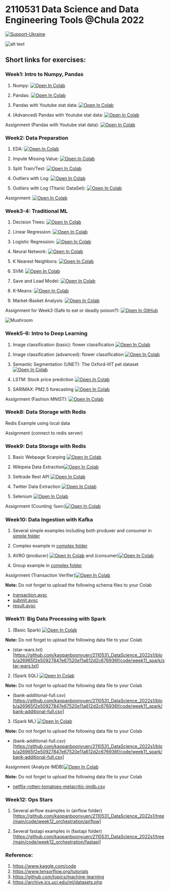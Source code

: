 # 2110531 Data Science and Data Engineering Tools @Chula 2022

[![Support-Ukraine](https://raw.githubusercontent.com/kaopanboonyuen/2110446_DataScience_2021s2/main/img/Support-Ukraine-FFD500.svg)](https://supportukrainenow.org/)

![alt text](https://github.com/kaopanboonyuen/2110446_DataScience_2021s2/raw/main/files/welcome-to-the-dark-side-of-science-data-science.jpeg "join ds")

## Short links for exercises:

### Week1: Intro to Numpy, Pandas

1. Numpy: [![Open In Colab](https://raw.githubusercontent.com/kaopanboonyuen/2110446_DataScience_2021s2/main/img/colab-badge.svg)](https://colab.research.google.com/github/kaopanboonyuen/2110446_DataScience_2021s2/blob/main/code/week1_numpy_pandas/Numpy.ipynb)

2. Pandas: [![Open In Colab](https://raw.githubusercontent.com/kaopanboonyuen/2110446_DataScience_2021s2/main/img/colab-badge.svg)](https://colab.research.google.com/github/kaopanboonyuen/2110446_DataScience_2021s2/blob/main/code/week1_numpy_pandas/Pandas.ipynb)

3. Pandas with Youtube stat data: [![Open In Colab](https://raw.githubusercontent.com/kaopanboonyuen/2110446_DataScience_2021s2/main/img/colab-badge.svg)](https://colab.research.google.com/github/kaopanboonyuen/2110446_DataScience_2021s2/blob/main/code/week1_numpy_pandas/Pandas_(Data_Set_Trending_YouTube_Video_Statistics).ipynb)

4. (Advanced) Pandas with Youtube stat data: [![Open In Colab](https://raw.githubusercontent.com/kaopanboonyuen/2110446_DataScience_2021s2/main/img/colab-badge.svg)](https://colab.research.google.com/github/kaopanboonyuen/2110446_DataScience_2021s2/blob/main/code/week1_numpy_pandas/Advanced_Pandas_(Data_Set_Trending_YouTube_Video_Statistics).ipynb)

Assignment (Pandas with Youtube stat data): [![Open In Colab](https://raw.githubusercontent.com/kaopanboonyuen/2110446_DataScience_2021s2/main/img/colab-badge.svg)](https://colab.research.google.com/github/kaopanboonyuen/2110446_DataScience_2021s2/blob/main/code/week1_numpy_pandas/PandasAssignment.ipynb)

### Week2: Data Preparation

1. EDA: [![Open In Colab](https://raw.githubusercontent.com/kaopanboonyuen/2110446_DataScience_2021s2/main/img/colab-badge.svg)](https://colab.research.google.com/github/kaopanboonyuen/2110531_DataScience_2022s1/blob/main/code/week2_dataprep/Lab1_LoansDataSet.ipynb)

2. Impute Missing Value: [![Open In Colab](https://raw.githubusercontent.com/kaopanboonyuen/2110446_DataScience_2021s2/main/img/colab-badge.svg)](https://colab.research.google.com/github/kaopanboonyuen/2110531_DataScience_2022s1/blob/main/code/week2_dataprep/Lab2_ImputeMissingValue.ipynb)

3. Split Train/Test: [![Open In Colab](https://raw.githubusercontent.com/kaopanboonyuen/2110446_DataScience_2021s2/main/img/colab-badge.svg)](https://colab.research.google.com/github/kaopanboonyuen/2110531_DataScience_2022s1/blob/main/code/week2_dataprep/Lab3_SplitTrainTest.ipynb)

4. Outliers with Log: [![Open In Colab](https://raw.githubusercontent.com/kaopanboonyuen/2110446_DataScience_2021s2/main/img/colab-badge.svg)](https://colab.research.google.com/github/kaopanboonyuen/2110531_DataScience_2022s1/blob/main/code/week2_dataprep/Lab4_Outliers_Titanic.ipynb)

5. Outliers with Log (Titanic DataSet): [![Open In Colab](https://raw.githubusercontent.com/kaopanboonyuen/2110446_DataScience_2021s2/main/img/colab-badge.svg)](https://colab.research.google.com/github/kaopanboonyuen/2110531_DataScience_2022s1/blob/main/code/week2_dataprep/Lab5_Outliers_Boston_(optional).ipynb)

Assignment: [![Open In Colab](https://raw.githubusercontent.com/kaopanboonyuen/2110446_DataScience_2021s2/main/img/colab-badge.svg)](https://colab.research.google.com/github/kaopanboonyuen/2110531_DataScience_2022s1/blob/main/code/week2_dataprep/Assignment2_TitanicDataPrep_ToStudent.ipynb)

### Week3-4: Traditional ML

1. Decision Trees: [![Open In Colab](https://raw.githubusercontent.com/kaopanboonyuen/2110446_DataScience_2021s2/main/img/colab-badge.svg)](https://colab.research.google.com/github/kaopanboonyuen/2110446_DataScience_2021s2/blob/main/code/week5_ml/1_Decision-Trees_Random-Forests-v3.ipynb)

2. Linear Regression: [![Open In Colab](https://raw.githubusercontent.com/kaopanboonyuen/2110446_DataScience_2021s2/main/img/colab-badge.svg)](https://colab.research.google.com/github/kaopanboonyuen/2110446_DataScience_2021s2/blob/main/code/week5_ml/2_Linear-Regression-v2.ipynb)

3. Logistic Regression: [![Open In Colab](https://raw.githubusercontent.com/kaopanboonyuen/2110446_DataScience_2021s2/main/img/colab-badge.svg)](https://colab.research.google.com/github/kaopanboonyuen/2110446_DataScience_2021s2/blob/main/code/week5_ml/3_Logistic-Regression-v2.ipynb)

4. Neural Network: [![Open In Colab](https://raw.githubusercontent.com/kaopanboonyuen/2110446_DataScience_2021s2/main/img/colab-badge.svg)](https://colab.research.google.com/github/kaopanboonyuen/2110446_DataScience_2021s2/blob/main/code/week5_ml/4_Neural-Network-v3.ipynb)

5. K Nearest Neighbors: [![Open In Colab](https://raw.githubusercontent.com/kaopanboonyuen/2110446_DataScience_2021s2/main/img/colab-badge.svg)](https://colab.research.google.com/github/kaopanboonyuen/2110446_DataScience_2021s2/blob/main/code/week5_ml/5_K_Nearest_Neighbors-v2.ipynb)

6. SVM: [![Open In Colab](https://raw.githubusercontent.com/kaopanboonyuen/2110446_DataScience_2021s2/main/img/colab-badge.svg)](https://colab.research.google.com/github/kaopanboonyuen/2110446_DataScience_2021s2/blob/main/code/week5_ml/6_Support_Vector_Machine-v2.ipynb)

7. Save and Load Model: [![Open In Colab](https://raw.githubusercontent.com/kaopanboonyuen/2110446_DataScience_2021s2/main/img/colab-badge.svg)](https://colab.research.google.com/github/kaopanboonyuen/2110446_DataScience_2021s2/blob/main/code/week5_ml/7_Save_Load_Model-v2.ipynb)

8. K-Means: [![Open In Colab](https://raw.githubusercontent.com/kaopanboonyuen/2110446_DataScience_2021s2/main/img/colab-badge.svg)](https://colab.research.google.com/github/kaopanboonyuen/2110446_DataScience_2021s2/blob/main/code/week5_ml/8_K-Means-Clustering-v2.ipynb)

9. Market-Basket Analysis: [![Open In Colab](https://raw.githubusercontent.com/kaopanboonyuen/2110446_DataScience_2021s2/main/img/colab-badge.svg)](https://colab.research.google.com/github/kaopanboonyuen/2110446_DataScience_2021s2/blob/main/code/week5_ml/9_Market_Basket_Intro-v2.ipynb)

Assignment for Week3 (Safe to eat or deadly poison?): [![Open In GitHub](https://raw.githubusercontent.com/kaopanboonyuen/2110446_DataScience_2021s2/main/img/github-badge.svg)](https://github.com/kaopanboonyuen/Python-Data-Science/raw/master/Dataset/hed2020_dataset.csv)

![Mushroom](https://github.com/kaopanboonyuen/2110446_DataScience_2021s2/raw/main/%20files/hed.jpeg)

### Week5-6: Intro to Deep Learning

1. Image classification (basic): flower classification [![Open In Colab](https://raw.githubusercontent.com/kaopanboonyuen/2110531_DataScience_2022s1/main/img/colab-badge.svg)](https://colab.research.google.com/github/kaopanboonyuen/2110531_DataScience_2022s1/blob/main/code/week5_dl/DL1_Image_classification_(Basic).ipynb)

2. Image classification (advanced): flower classification [![Open In Colab](https://raw.githubusercontent.com/kaopanboonyuen/2110531_DataScience_2022s1/main/img/colab-badge.svg)](https://colab.research.google.com/github/kaopanboonyuen/2110531_DataScience_2022s1/blob/main/code/week5_dl/DL2_FlowerClassification_EfficientNet_with_pretrained_weight.ipynb)

3. Semantic Segmentation (UNET): The Oxford-IIIT pet dataset [![Open In Colab](https://raw.githubusercontent.com/kaopanboonyuen/2110531_DataScience_2022s1/main/img/colab-badge.svg)](https://colab.research.google.com/github/kaopanboonyuen/2110531_DataScience_2022s1/blob/main/code/week5_dl/DL3_Segmentation_UNet.ipynb)

4. LSTM: Stock price prediction [![Open In Colab](https://raw.githubusercontent.com/kaopanboonyuen/2110531_DataScience_2022s1/main/img/colab-badge.svg)](https://colab.research.google.com/github/kaopanboonyuen/2110531_DataScience_2022s1/blob/main/code/week5_dl/DL4_StockPricePredication_LSTM.ipynb)

5. SARIMAX: PM2.5 forecasting [![Open In Colab](https://raw.githubusercontent.com/kaopanboonyuen/2110531_DataScience_2022s1/main/img/colab-badge.svg)](https://colab.research.google.com/github/kaopanboonyuen/2110531_DataScience_2022s1/blob/main/code/week5_dl/SARIMAX_v3.ipynb)

Assignment (Fashion MNIST): [![Open In Colab](https://raw.githubusercontent.com/kaopanboonyuen/2110531_DataScience_2022s1/main/img/colab-badge.svg)](https://colab.research.google.com/github/kaopanboonyuen/2110531_DataScience_2022s1/blob/main/code/week5_dl/(to_Student)_Assignment_FashinMNIST_v2.ipynb)

### Week8: Data Storage with Redis

Redis Example using local data

Assignment (connect to redis server)



### Week9: Data Storage with Redis

1. Basic Webpage Scarping [![Open In Colab](https://raw.githubusercontent.com/kaopanboonyuen/2110531_DataScience_2022s1/main/img/colab-badge.svg)](https://colab.research.google.com/github/kaopanboonyuen/2110531_DataScience_2022s1/blob/main/code/week9_dataextract/1_basic.ipynb)

2. Wikipeia Data Extraction[![Open In Colab](https://raw.githubusercontent.com/kaopanboonyuen/2110531_DataScience_2022s1/main/img/colab-badge.svg)](https://colab.research.google.com/github/kaopanboonyuen/2110531_DataScience_2022s1/blob/main/code/week9_dataextract/2_wiki_extraction.ipynb)

3. Settrade Rest API [![Open In Colab](https://raw.githubusercontent.com/kaopanboonyuen/2110531_DataScience_2022s1/main/img/colab-badge.svg)](https://colab.research.google.com/github/kaopanboonyuen/2110531_DataScience_2022s1/blob/main/code/week9_dataextract/3_rest_api.ipynb)

4. Twitter Data Extraction [![Open In Colab](https://raw.githubusercontent.com/kaopanboonyuen/2110531_DataScience_2022s1/main/img/colab-badge.svg)](https://colab.research.google.com/github/kaopanboonyuen/2110531_DataScience_2022s1/blob/main/code/week9_dataextract/4_twitter_extraction.ipynb)

5. Selenium [![Open In Colab](https://raw.githubusercontent.com/kaopanboonyuen/2110531_DataScience_2022s1/main/img/colab-badge.svg)](https://colab.research.google.com/github/kaopanboonyuen/2110531_DataScience_2022s1/blob/main/code/week9_dataextract/5_selenium.ipynb)

Assignment (Counting วันพระ)[![Open In Colab](https://raw.githubusercontent.com/kaopanboonyuen/2110531_DataScience_2022s1/main/img/colab-badge.svg)](https://colab.research.google.com/github/kaopanboonyuen/2110531_DataScience_2022s1/blob/main/code/week9_dataextract/assignment.ipynb)


### Week10: Data Ingestion with Kafka

1. Several simple examples including both produxer and consumer in [simple folder](https://github.com/kaopanboonyuen/2110531_DataScience_2022s1/tree/main/code/week10_kafka/simple)

2. Complex example in [complex folder](https://github.com/kaopanboonyuen/2110531_DataScience_2022s1/tree/main/code/week10_kafka/complex)

3. AVRO
(producer) [![Open In Colab](https://raw.githubusercontent.com/kaopanboonyuen/2110531_DataScience_2022s1/main/img/colab-badge.svg)](https://colab.research.google.com/github.com/kaopanboonyuen/2110531_DataScience_2022s1/blob/a26965f2e50927847e67520e11a612d2c676936f/code/week10_kafka/avro/Kafka%20Sample%20Producer%20with%20AVRO.ipynb)
and
(consumer)[![Open In Colab](https://raw.githubusercontent.com/kaopanboonyuen/2110531_DataScience_2022s1/main/img/colab-badge.svg)](https://colab.research.google.com/github.com/kaopanboonyuen/2110531_DataScience_2022s1/blob/a26965f2e50927847e67520e11a612d2c676936f/code/week10_kafka/avro/Kafka%20Sample%20Consumer%20with%20AVRO.ipynb)

4. Group example in [complex folder](https://github.com/kaopanboonyuen/2110531_DataScience_2022s1/tree/main/code/week10_kafka/group)

Assignment (Transaction Verifier)[![Open In Colab](https://raw.githubusercontent.com/kaopanboonyuen/2110531_DataScience_2022s1/main/img/colab-badge.svg)](https://colab.research.google.com/github.com/kaopanboonyuen/2110531_DataScience_2022s1/blob/a26965f2e50927847e67520e11a612d2c676936f/code/week10_kafka/assignment/Transaction%20Verifier.ipynb)

**Note:** Do not forget to upload the following schema files to your Colab
- [transaction.avsc](https://github.com/kaopanboonyuen/2110531_DataScience_2022s1/blob/a26965f2e50927847e67520e11a612d2c676936f/code/week10_kafka/assignment/transaction.avsc)
- [submit.avsc](https://github.com/kaopanboonyuen/2110531_DataScience_2022s1/blob/a26965f2e50927847e67520e11a612d2c676936f/code/week10_kafka/assignment/submit.avsc)
- [result.avsc](https://github.com/kaopanboonyuen/2110531_DataScience_2022s1/blob/a26965f2e50927847e67520e11a612d2c676936f/code/week10_kafka/assignment/result.avsc)


### Week11: Big Data Processing with Spark

1. (Basic Spark)
[![Open In Colab](https://raw.githubusercontent.com/kaopanboonyuen/2110531_DataScience_2022s1/main/img/colab-badge.svg)](https://colab.research.google.com/github.com/kaopanboonyuen/2110531_DataScience_2022s1/blob/a26965f2e50927847e67520e11a612d2c676936f/code/week11_spark/1%20-%20Basic%20Spark.ipynb)

**Note:** Do not forget to upload the following data file to your Colab
- (star-wars.txt)[https://github.com/kaopanboonyuen/2110531_DataScience_2022s1/blob/a26965f2e50927847e67520e11a612d2c676936f/code/week11_spark/star-wars.txt]

2. (Spark SQL)
[![Open In Colab](https://raw.githubusercontent.com/kaopanboonyuen/2110531_DataScience_2022s1/main/img/colab-badge.svg)](https://colab.research.google.com/github.com/kaopanboonyuen/2110531_DataScience_2022s1/blob/a26965f2e50927847e67520e11a612d2c676936f/code/week11_spark/2%20-%20Spark%20SQL.ipynb)

**Note:** Do not forget to upload the following data file to your Colab
- (bank-additional-full.csv)[https://github.com/kaopanboonyuen/2110531_DataScience_2022s1/blob/a26965f2e50927847e67520e11a612d2c676936f/code/week11_spark/bank-additional-full.csv]

3. (Spark ML)
[![Open In Colab](https://raw.githubusercontent.com/kaopanboonyuen/2110531_DataScience_2022s1/main/img/colab-badge.svg)](https://colab.research.google.com/github.com/kaopanboonyuen/2110531_DataScience_2022s1/blob/a26965f2e50927847e67520e11a612d2c676936f/code/week11_spark/3%20-%20Spark%20ML.ipynb)

**Note:** Do not forget to upload the following data file to your Colab
- (bank-additional-full.csv)[https://github.com/kaopanboonyuen/2110531_DataScience_2022s1/blob/a26965f2e50927847e67520e11a612d2c676936f/code/week11_spark/bank-additional-full.csv]

Assignment
(Analyze IMDB)[![Open In Colab](https://raw.githubusercontent.com/kaopanboonyuen/2110531_DataScience_2022s1/main/img/colab-badge.svg)](https://colab.research.google.com/github.com/kaopanboonyuen/2110531_DataScience_2022s1/blob/a26965f2e50927847e67520e11a612d2c676936f/code/week11_spark/assignment/Assignment.ipynb)

**Note:** Do not forget to upload the following data file to your Colab
- [netflix-rotten-tomatoes-metacritic-imdb.csv](https://github.com/kaopanboonyuen/2110531_DataScience_2022s1/blob/a26965f2e50927847e67520e11a612d2c676936f/code/week11_spark/assignment/netflix-rotten-tomatoes-metacritic-imdb.csv)


### Week12: Ops Stars

1. Several airflow examples in (airflow folder)[https://github.com/kaopanboonyuen/2110531_DataScience_2022s1/tree/main/code/week12_orchestration/airflow]

2. Several fastapi examples in (fastapi folder)[https://github.com/kaopanboonyuen/2110531_DataScience_2022s1/tree/main/code/week12_orchestration/fastapi]


### Reference:

1. https://www.kaggle.com/code
2. https://www.tensorflow.org/tutorials
3. https://github.com/topics/machine-learning
4. https://archive.ics.uci.edu/ml/datasets.php
